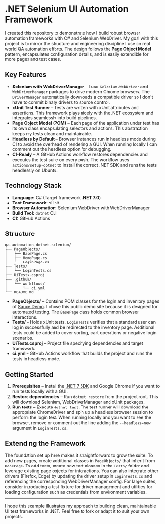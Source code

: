 # .NET Selenium UI Automation Framework

I created this repository to demonstrate how I build robust browser automation frameworks with C# and Selenium WebDriver.  My goal with this project is to mirror the structure and engineering discipline I use on real world QA automation efforts.  The design follows the **Page Object Model** pattern, encapsulates configuration details, and is easily extendible for more pages and test cases.

## Key Features

- **Selenium with WebDriverManager** – I use `Selenium.WebDriver` and `WebDriverManager` packages to drive modern Chrome browsers.  The `DriverManager` automatically downloads a compatible driver so I don't have to commit binary drivers to source control.
- **xUnit Test Runner** – Tests are written with xUnit attributes and assertions.  This framework plays nicely with the .NET ecosystem and integrates seamlessly into build pipelines.
- **Page Object Model (POM)** – Each page of the application under test has its own class encapsulating selectors and actions.  This abstraction keeps my tests clean and maintainable.
- **Headless by Default** – Browser instances run in headless mode during CI to avoid the overhead of rendering a GUI.  When running locally I can comment out the headless option for debugging.
- **CI‑Ready** – A GitHub Actions workflow restores dependencies and executes the test suite on every push.  The workflow uses `actions/setup‑dotnet` to install the correct .NET SDK and runs the tests headlessly on Ubuntu.

## Technology Stack

- **Language:** C# (Target framework **.NET 7.0**)
- **Test Framework:** xUnit
- **Browser Automation:** Selenium WebDriver with WebDriverManager
- **Build Tool:** `dotnet` CLI
- **CI:** GitHub Actions

## Structure

```
qa-automation-dotnet-selenium/
├── PageObjects/
│   ├── BasePage.cs
│   ├── HomePage.cs
│   └── LoginPage.cs
├── Tests/
│   └── LoginTests.cs
├── UiTests.csproj
├── .github/
│   └── workflows/
│       └── ci.yml
└── README.md
```

- **PageObjects/** – Contains POM classes for the login and inventory pages of [Sauce Demo](https://www.saucedemo.com/).  I chose this public demo site because it is designed for automated testing.  The `BasePage` class holds common browser interactions.
- **Tests/** – Holds xUnit tests.  `LoginTests` verifies that a standard user can log in successfully and be redirected to the inventory page.  Additional tests could be added to cover sorting, cart operations or negative login scenarios.
- **UiTests.csproj** – Project file specifying dependencies and target framework.
- **ci.yml** – GitHub Actions workflow that builds the project and runs the tests in headless mode.

## Getting Started

1. **Prerequisites** – Install the [.NET 7 SDK](https://dotnet.microsoft.com/download) and Google Chrome if you want to run tests locally with a GUI.
2. **Restore dependencies** – Run `dotnet restore` from the project root.  This will download Selenium, WebDriverManager and xUnit packages.
3. **Run tests** – Execute `dotnet test`.  The test runner will download the appropriate ChromeDriver and spin up a headless browser session to perform the login test.  When running locally and you want to see the browser, remove or comment out the line adding the `--headless=new` argument in `LoginTests.cs`.

## Extending the Framework

The foundation set up here makes it straightforward to grow the suite.  To add new pages, create additional classes in `PageObjects/` that inherit from `BasePage`.  To add tests, create new test classes in the `Tests/` folder and leverage existing page objects for interactions.  You can also integrate other drivers (Firefox, Edge) by updating the driver setup in `LoginTests.cs` and referencing the corresponding WebDriverManager config.  For large suites, consider introducing a test fixture for driver management and utilities for loading configuration such as credentials from environment variables.

---

I hope this example illustrates my approach to building clean, maintainable UI test frameworks in .NET.  Feel free to fork or adapt it to suit your own projects.
